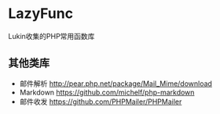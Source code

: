 LazyFunc
========

Lukin收集的PHP常用函数库


其他类库
--------

* 邮件解析 <http://pear.php.net/package/Mail_Mime/download>
* Markdown <https://github.com/michelf/php-markdown>
* 邮件收发 <https://github.com/PHPMailer/PHPMailer>
